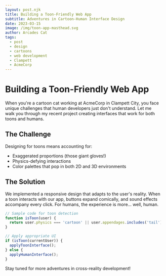 ```yaml
---
layout: post.njk
title: Building a Toon-Friendly Web App
subtitle: Adventures in Cartoon-Human Interface Design
date: 2023-03-15
image: /img/toon-app-masthead.svg
author: Arcades Cat
tags:
  - post
  - design
  - cartoons
  - web development
  - Clampett
  - AcmeCorp
---
```


# Building a Toon-Friendly Web App

When you're a cartoon cat working at AcmeCorp in Clampett City, you face unique challenges that human developers just don't understand. Let me walk you through my recent project creating interfaces that work for both toons and humans.

## The Challenge

Designing for toons means accounting for:

- Exaggerated proportions (those giant gloves!)
- Physics-defying interactions
- Color palettes that pop in both 2D and 3D environments

## The Solution

We implemented a responsive design that adapts to the user's reality. When a toon interacts with our app, buttons expand comically, and sound effects accompany every click. For humans, the experience is more... well, human.

```javascript
// Sample code for toon detection
function isToon(user) {
  return user.physics === 'cartoon' || user.appendages.includes('tail');
}

// Apply appropriate UI
if (isToon(currentUser)) {
  applyToonInterface();
} else {
  applyHumanInterface();
}
```

Stay tuned for more adventures in cross-reality development! 